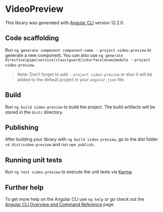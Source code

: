 # VideoPreview

This library was generated with [Angular CLI](https://github.com/angular/angular-cli) version 12.2.0.

## Code scaffolding

Run `ng generate component component-name --project video-preview` to generate a new component. You can also use `ng generate directive|pipe|service|class|guard|interface|enum|module --project video-preview`.
> Note: Don't forget to add `--project video-preview` or else it will be added to the default project in your `angular.json` file. 

## Build

Run `ng build video-preview` to build the project. The build artifacts will be stored in the `dist/` directory.

## Publishing

After building your library with `ng build video-preview`, go to the dist folder `cd dist/video-preview` and run `npm publish`.

## Running unit tests

Run `ng test video-preview` to execute the unit tests via [Karma](https://karma-runner.github.io).

## Further help

To get more help on the Angular CLI use `ng help` or go check out the [Angular CLI Overview and Command Reference](https://angular.io/cli) page.
